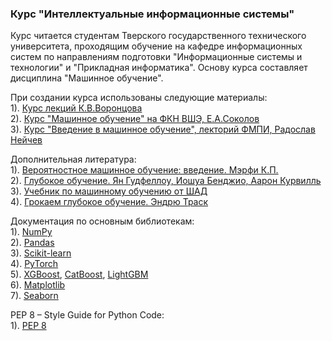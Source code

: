 ### Курс "Интеллектуальные информационные системы"
Курс читается студентам Тверского государственного технического университета, проходящим обучение на кафедре информационных систем по направлениям подготовки "Информационные системы и технологии" и "Прикладная информатика". Основу курса составляет дисциплина "Машинное обучение".  
  
При создании курса использованы следующие материалы:  
1). [Курс лекций К.В.Воронцова ](http://www.machinelearning.ru/wiki/index.php?title=%D0%9C%D0%B0%D1%88%D0%B8%D0%BD%D0%BD%D0%BE%D0%B5_%D0%BE%D0%B1%D1%83%D1%87%D0%B5%D0%BD%D0%B8%D0%B5_%28%D0%BA%D1%83%D1%80%D1%81_%D0%BB%D0%B5%D0%BA%D1%86%D0%B8%D0%B9%2C_%D0%9A.%D0%92.%D0%92%D0%BE%D1%80%D0%BE%D0%BD%D1%86%D0%BE%D0%B2%29)  
2). [Курс "Машинное обучение" на ФКН ВШЭ, Е.А.Соколов](https://github.com/esokolov/ml-course-hse)  
3). [Курс "Введение в машинное обучение", лекторий ФМПИ, Радослав Нейчев](https://www.youtube.com/playlist?list=PL4_hYwCyhAvYAPsfeaIWH6cBb8Js9lLNt&si=DcvLTj2y7gSbsvE3)  
  
Дополнительная литература:  
1). [Вероятностное машинное обучение: введение. Мэрфи К.П.](https://dmkpress.com/catalog/computer/data/978-5-93700-119-1/)  
2). [Глубокое обучение. Ян Гудфеллоу, Иошуа Бенджио, Аарон Курвилль](https://dmkpress.com/catalog/computer/data/978-5-97060-618-6/)  
3). [Учебник по машинному обучению от ШАД](https://education.yandex.ru/handbook/ml)  
4). [Грокаем глубокое обучение. Эндрю Траск](https://www.piter.com/collection/all/product/grokaem-glubokoe-obuchenie)

Документация по основным библиотекам:  
1). [NumPy](https://numpy.org/doc/)  
2). [Pandas](https://pandas.pydata.org/docs/index.html)  
3). [Scikit-learn](https://scikit-learn.org/stable/index.html)  
4). [PyTorch](https://pytorch.org/docs/stable/index.html)  
5). [XGBoost](https://xgboost.readthedocs.io/en/stable/), [CatBoost](https://catboost.ai/en/docs/), [LightGBM](https://lightgbm.readthedocs.io/en/stable/)  
6). [Matplotlib](https://matplotlib.org/)  
7). [Seaborn](https://seaborn.pydata.org/)  

PEP 8 – Style Guide for Python Code:  
1). [PEP 8](https://peps.python.org/pep-0008/)  
